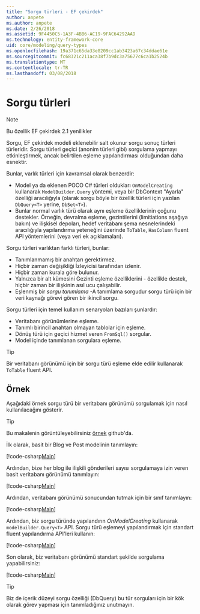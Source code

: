 ```yaml
---
title: "Sorgu türleri - EF çekirdek"
author: anpete
ms.author: anpete
ms.date: 2/26/2018
ms.assetid: 9F4450C5-1A3F-4BB6-AC19-9FAC64292AAD
ms.technology: entity-framework-core
uid: core/modeling/query-types
ms.openlocfilehash: 19a371c65da33e8209cc1ab3423a67c34ddae61e
ms.sourcegitcommit: fc68321c211aca38f7b9dc3a75677c6ca1b2524b
ms.translationtype: MT
ms.contentlocale: tr-TR
ms.lasthandoff: 03/08/2018
---
```

# <a name="query-types"></a>Sorgu türleri
> [!NOTE]
> Bu özellik EF çekirdek 2.1 yenilikler

Sorgu, EF çekirdek modeli eklenebilir salt okunur sorgu sonuç türleri türleridir. Sorgu türleri geçici (anonim türleri gibi) sorgulama yapmayı etkinleştirmek, ancak belirtilen eşleme yapılandırması olduğundan daha esnektir.

Bunlar, varlık türleri için kavramsal olarak benzerdir:

- Model ya da eklenen POCO C# türleri oldukları ```OnModelCreating``` kullanarak ```ModelBuilder.Query``` yöntemi, veya bir DbContext "Ayarla" özelliği aracılığıyla (olarak sorgu böyle bir özellik türleri için yazılan ```DbQuery<T>``` yerine, ```DbSet<T>```).
- Bunlar normal varlık türü olarak aynı eşleme özelliklerinin çoğunu destekler. Örneğin, devralma eşleme, gezintilerini (limitiations aşağıya bakın) ve ilişkisel depoları, hedef veritabanı şema nesnelerindeki aracılığıyla yapılandırma yeteneğini üzerinde ```ToTable```, ```HasColumn``` fluent API yöntemlerini (veya veri ek açıklamaları).

Sorgu türleri varlıktan farklı türleri, bunlar:

- Tanımlanmamış bir anahtarı gerektirmez.
- Hiçbir zaman değişikliği İzleyicisi tarafından izlenir.
- Hiçbir zaman kurala göre bulunur.
- Yalnızca bir alt kümesini Gezinti eşleme özelliklerini - özellikle destek, hiçbir zaman bir ilişkinin asıl ucu çalışabilir.
- Eşlenmiş bir _sorgu tanımlama_ -A tanımlama sorgudur sorgu türü için bir veri kaynağı görevi gören bir ikincil sorgu.

Sorgu türleri için temel kullanım senaryoları bazıları şunlardır:

- Veritabanı görünümlerine eşleme.
- Tanımlı birincil anahtarı olmayan tablolar için eşleme.
- Dönüş türü için geçici hizmet veren ```FromSql()``` sorgular.
- Model içinde tanımlanan sorgulara eşleme.

> [!TIP]
> Bir veritabanı görünümü için bir sorgu türü eşleme elde edilir kullanarak ```ToTable``` fluent API.

## <a name="example"></a>Örnek

Aşağıdaki örnek sorgu türü bir veritabanı görünümü sorgulamak için nasıl kullanılacağını gösterir.

> [!TIP]
> Bu makalenin görüntüleyebilirsiniz [örnek](https://github.com/aspnet/EntityFrameworkCore/tree/dev/samples/QueryTypes) github'da.

İlk olarak, basit bir Blog ve Post modelinin tanımlayın:

[!code-csharp[Main](../../../efcore-dev/samples/QueryTypes/Program.cs#Entities)]

Ardından, bize her blog ile ilişkili gönderileri sayısı sorgulamaya izin veren basit veritabanı görünümü tanımlayın:

[!code-csharp[Main](../../../efcore-dev/samples/QueryTypes/Program.cs#View)]

Ardından, veritabanı görünümü sonucundan tutmak için bir sınıf tanımlayın:

[!code-csharp[Main](../../../efcore-dev/samples/QueryTypes/Program.cs#QueryType)]

Ardından, biz sorgu türünde yapılandırın _OnModelCreating_ kullanarak ```modelBuilder.Query<T>``` API.
Sorgu türü eşlemeyi yapılandırmak için standart fluent yapılandırma API'leri kullanın:

[!code-csharp[Main](../../../efcore-dev/samples/QueryTypes/Program.cs#Configuration)]

Son olarak, biz veritabanı görünümü standart şekilde sorgulama yapabilirsiniz:

[!code-csharp[Main](../../../efcore-dev/samples/QueryTypes/Program.cs#Query)]

> [!TIP]
> Biz de içerik düzeyi sorgu özelliği (DbQuery) bu tür sorguları için bir kök olarak görev yapması için tanımladığınız unutmayın.
